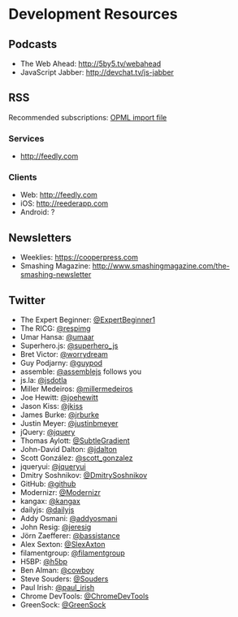 # Development Resources


## Podcasts

- The Web Ahead: <http://5by5.tv/webahead>
- JavaScript Jabber: <http://devchat.tv/js-jabber>


## RSS

Recommended subscriptions: [OPML import file](https://raw.githubusercontent.com/SapientNitroLA/development-resources/master/rss.opml)

### Services
 
  - <http://feedly.com>

### Clients

  - Web: <http://feedly.com>
  - iOS: <http://reederapp.com>
  - Android: ?



## Newsletters

- Weeklies: <https://cooperpress.com>
- Smashing Magazine: <http://www.smashingmagazine.com/the-smashing-newsletter>


## Twitter

- The Expert Beginner: [@ExpertBeginner1](https://twitter.com/ExpertBeginner1)
- The RICG: [@respimg](https://twitter.com/respimg)
- Umar Hansa: [@umaar](https://twitter.com/umaar)
- Superhero.js: [@superhero_js](https://twitter.com/superhero_js)
- Bret Victor: [@worrydream](https://twitter.com/worrydream)
- Guy Podjarny: [@guypod](https://twitter.com/guypod)
- assemble: [@assemblejs](https://twitter.com/assemblejs) follows you
- js.la: [@jsdotla](https://twitter.com/jsdotla)
- Miller Medeiros: [@millermedeiros](https://twitter.com/millermedeiros)
- Joe Hewitt: [@joehewitt](https://twitter.com/joehewitt)
- Jason Kiss: [@jkiss](https://twitter.com/jkiss)
- James Burke: [@jrburke](https://twitter.com/jrburke)
- Justin Meyer: [@justinbmeyer](https://twitter.com/justinbmeyer)
- jQuery: [@jquery](https://twitter.com/jquery)
- Thomas Aylott: [@SubtleGradient](https://twitter.com/SubtleGradient)
- John-David Dalton: [@jdalton](https://twitter.com/jdalton)
- Scott González: [@scott_gonzalez](https://twitter.com/scott_gonzalez)
- jqueryui: [@jqueryui](https://twitter.com/jqueryui)
- Dmitry Soshnikov: [@DmitrySoshnikov](https://twitter.com/DmitrySoshnikov)
- GitHub: [@github](https://twitter.com/github)
- Modernizr: [@Modernizr](https://twitter.com/Modernizr)
- kangax: [@kangax](https://twitter.com/kangax)
- dailyjs: [@dailyjs](https://twitter.com/dailyjs)
- Addy Osmani: [@addyosmani](https://twitter.com/addyosmani)
- John Resig: [@jeresig](https://twitter.com/jeresig)
- Jörn Zaefferer: [@bassistance](https://twitter.com/bassistance)
- Alex Sexton: [@SlexAxton](https://twitter.com/SlexAxton)
- filamentgroup: [@filamentgroup](https://twitter.com/filamentgroup)
- H5BP: [@h5bp](https://twitter.com/h5bp)
- Ben Alman: [@cowboy](https://twitter.com/cowboy)
- Steve Souders: [@Souders](https://twitter.com/Souders)
- Paul Irish: [@paul_irish](https://twitter.com/paul_irish)
- Chrome DevTools: [@ChromeDevTools](https://twitter.com/ChromeDevTools)
- GreenSock: [@GreenSock](https://twitter.com/GreenSock)